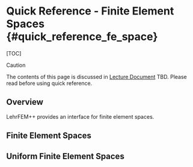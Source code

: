 # Quick Reference - Finite Element Spaces {#quick_reference_fe_space}

[TOC]

<!-- TODO (barmstron): Add link to correct Lecture docs section -->

> [!caution]
> The contents of this page is discussed in [Lecture Document](https://www.sam.math.ethz.ch/~grsam/NUMPDEFL/NUMPDE.pdf) TBD. Please read before using quick reference.

## Overview

LehrFEM++ provides an interface for finite element spaces.

## Finite Element Spaces

## Uniform Finite Element Spaces

